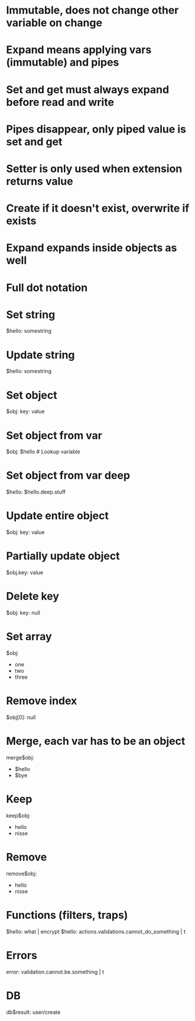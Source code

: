 # Immutable, does not change other variable on change
# Expand means applying vars (immutable) and pipes
# Set and get must always expand before read and write
# Pipes disappear, only piped value is set and get
# Setter is only used when extension returns value
# Create if it doesn't exist, overwrite if exists
# Expand expands inside objects as well
# Full dot notation

# Set string
$hello: somestring

# Update string
$hello: somestring

# Set object
$obj:
  key: value

# Set object from var
$obj: $hello # Lookup variable

# Set object from var deep
$hello: $hello.deep.stuff

# Update entire object
$obj:
  key: value

# Partially update object
$obj.key: value

# Delete key

$obj:
  key: null

# Set array
$obj:
  - one
  - two
  - three

# Remove index
$obj[0]: null

# Merge, each var has to be an object
merge$obj:
- $hello
- $bye

# Keep
keep$obj:
- hello
- nisse

# Remove
remove$obj:
- hello
- nisse

# Functions (filters, traps)
$hello: what | encrypt
$hello: actions.validations.cannot_do_something | t

# Errors
error: validation.cannot.be.something | t

# DB
db$result: user/create
